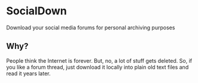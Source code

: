 # SocialDown
Download your social media forums for personal archiving purposes

## Why?
People think the Internet is forever. But, no, a lot of stuff gets deleted. 
So, if you like a forum thread, just download it locally into plain old text files and read it years later.
